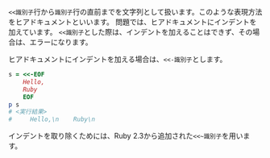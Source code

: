 `<<識別子`行から`識別子`行の直前までを文字列として扱います。このような表現方法をヒアドキュメントといいます。
問題では、ヒアドキュメントにインデントを加えています。
`<<識別子`とした際は、インデントを加えることはできず、その場合は、エラーになります。

ヒアドキュメントにインデントを加える場合は、`<<-識別子`とします。

```ruby
s = <<-EOF
    Hello,
    Ruby
    EOF
p s
# <実行結果>
#     Hello,\n    Ruby\n
```

インデントを取り除くためには、Ruby 2.3から追加された`<<~識別子`を用います。
